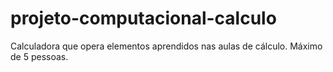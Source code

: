 # projeto-computacional-calculo
Calculadora que opera elementos aprendidos nas aulas de cálculo.
Máximo de 5 pessoas.

